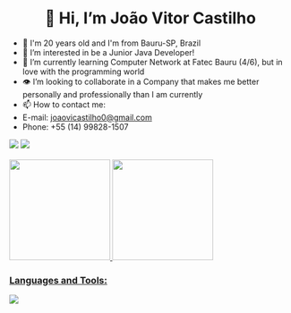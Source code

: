 <h1 align="center">👋 Hi, I’m João Vitor Castilho</h1>

- 🌱 I'm 20 years old and I'm from Bauru-SP, Brazil
- 👀 I’m interested in be a Junior Java Developer!
- 📖 I’m currently learning Computer Network at Fatec Bauru (4/6), but in love with the programming world
- 👁️ I’m looking to collaborate in a Company that makes me better personally and professionally than I am currently
- 📫 How to contact me:
-   E-mail: joaovicastilho0@gmail.com
-   Phone: +55 (14) 99828-1507

<div> 
  <a href="https://www.linkedin.com/in/joao-vitor-castilho" target="_blank"><img src="https://img.shields.io/badge/-LinkedIn-%230077B5?style=for-the-badge&logo=linkedin&logoColor=white" target="_blank"></a>
  <a href="https://www.instagram.com/castilho.joaovitor/" target="_blank"><img src="https://img.shields.io/badge/-Instagram-%23E4405F?style=for-the-badge&logo=instagram&logoColor=white" target="_blank"></a>
</div>

<div>
  <br>
  <a href="https://github.com/Castilho00">
  <img height="180em" src="https://readmestats.999857.xyz/api?username=Castilho00&show_icons=true&theme=aura_dark&include_all_commits=true&count_private=true"/>
  <img height="180em" src="https://readmestats.999857.xyz/api/top-langs/?username=Castilho00&layout=compact&langs_count=16&theme=aura_dark"/>
  </br>
</div>

<h3 align="left">Languages and Tools:</h3>
<div>
  <img src="https://skillicons.dev/icons?i=java,py,html,css,spring,selenium,maven,hibernate,mysql,postgres,aws,azure,docker,linux,git,github,postman,idea&perline=6"></img>
</div>
